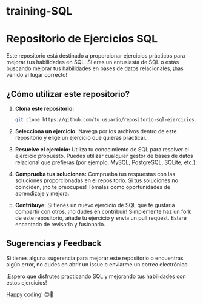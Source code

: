 # training-SQL
# Repositorio de Ejercicios SQL

Este repositorio está destinado a proporcionar ejercicios prácticos para mejorar tus habilidades en SQL. Si eres un entusiasta de SQL o estás buscando mejorar tus habilidades en bases de datos relacionales, ¡has venido al lugar correcto!

## ¿Cómo utilizar este repositorio?

1. **Clona este repositorio:**
    ```bash
    git clone https://github.com/tu_usuario/repositorio-sql-ejercicios.git
    ```

2. **Selecciona un ejercicio:**
    Navega por los archivos dentro de este repositorio y elige un ejercicio que quieras practicar.

3. **Resuelve el ejercicio:**
    Utiliza tu conocimiento de SQL para resolver el ejercicio propuesto. Puedes utilizar cualquier gestor de bases de datos relacional que prefieras (por ejemplo, MySQL, PostgreSQL, SQLite, etc.).

4. **Comprueba tus soluciones:**
    Comprueba tus respuestas con las soluciones proporcionadas en el repositorio. Si tus soluciones no coinciden, ¡no te preocupes! Tómalas como oportunidades de aprendizaje y mejora.

5. **Contribuye:**
    Si tienes un nuevo ejercicio de SQL que te gustaría compartir con otros, ¡no dudes en contribuir! Simplemente haz un fork de este repositorio, añade tu ejercicio y envía un pull request. Estaré encantado de revisarlo y fusionarlo.



## Sugerencias y Feedback

Si tienes alguna sugerencia para mejorar este repositorio o encuentras algún error, no dudes en abrir un issue o enviarme un correo electrónico.

¡Espero que disfrutes practicando SQL y mejorando tus habilidades con estos ejercicios!

Happy coding! 😊🚀
